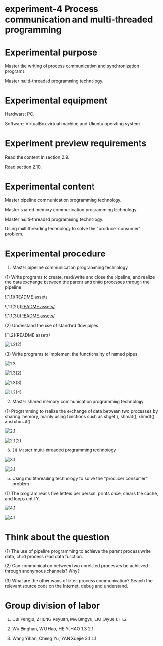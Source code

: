 # experiment-4 Process communication and multi-threaded programming
# Experimental purpose
  Master the writing of process communication and synchronization programs.
  
  Master multi-threaded programming technology.
# Experimental equipment
  Hardware: PC.
  
  Software: VirtualBox virtual machine and Ubuntu operating system.
  
# Experiment preview requirements
  Read the content in section 2.9.
  
  Read section 2.10.
# Experimental content
  Master pipeline communication programming technology.
  
  Master shared memory communication programming technology.
  
  Master multi-threaded programming technology.
  
  Using multithreading technology to solve the "producer consumer" problem.
# Experimental procedure
   1. Master pipeline communication programming technology
  
  (1)  Write programs to create, read/write and close the pipeline, and realize the data exchange between the parent and child processes through the pipeline
  
   ![1.1]([README.assets](https://github.com/wbh431/experiment-four/blob/main/assets/1.1.png)
   
   ![1.1(2)]([README.assets/](https://github.com/wbh431/experiment-four/blob/main/assets/1.1(2).png) 
   
   ![1.1(3)]([README.assets/](https://github.com/wbh431/experiment-four/blob/main/assets/1.1(3).png)
   
  (2)  Understand the use of standard flow pipes
  
   ![1.2]([README.assets/](https://github.com/wbh431/experiment-four/blob/main/assets/1.2(2).png)
   
   ![1.2(2)](README.assets/1.2(2).png)
   
  (3)  Write programs to implement the functionality of named pipes
  
  ![1.3](README.assets/1.3.png)
  
  ![1.3(2)](README.assets/1.3(2).png)
  
  ![1.3(3)](README.assets/1.3(3).png)
  
  ![1.3(4)](README.assets/1.3(4).png)
  
  2. Master shared memory communication programming technology

  (1) Programming to realize the exchange of data between two processes by sharing memory, mainly using functions such as  shget(), shmat(), shmdt() and shmctl()
  
  ![2.1](README.assets/2.1.png)
  
  ![2.1(2)](README.assets/2.1(2).png)
  
  3. (1) Master multi-threaded programming technology

  ![3.1](README.assets/3.1.png)
  
  ![3.1](README.assets/3.1(2).png)

  5. Using multithreading technology to solve the "producer consumer" problem

  (1) The program reads five letters per person, prints once, clears the cache, and loops until Y.
  
  ![4.1](README.assets/4.1.png)
  
  ![4.1](README.assets/4.1(2).png)
  
# Think about the question
 (1) The use of pipeline programming to achieve the parent process write data, child process read data function.
 
 (2) Can communication between two unrelated processes be achieved through anonymous channels? Why?

 (3) What are the other ways of inter-process communication? Search the relevant source code on the Internet, debug and understand.



# Group division of labor
  1. Cui Pengju, ZHENG Keyuan, MA Bingyu, LIU Qiyue    1.1 1.2
     
  2. Wu Binghan, WU Hao, HE YuHAO                      1.3 2.1
     
  3. Wang Yihan, Cheng Yu, YAN Xuejie                  3.1 4.1
  
